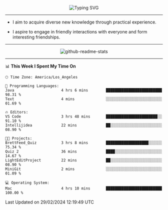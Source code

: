 <p align="center">
  <img src="https://readme-typing-svg.demolab.com?font=Fira+Code&weight=500&size=32&duration=2500&pause=1600&center=true&vCenter=true&random=false&width=1024&height=64&lines=Hi+there+%F0%9F%91%8B;I'm+delighted+you+could+make+it+here+%F0%9F%8E%89;I'm+Harry%2C+a+college+student+still+finding+my+way" alt="Typing SVG" />
</p>


---


- I aim to acquire diverse new knowledge through practical experience.

- I aspire to engage in friendly interactions with everyone and form interesting friendships.


---


<p align="center">
  <img src="https://github-readme-stats.vercel.app/api?username=Harry-Jing&show_icons=true" alt="github-readme-stats"/>
</p>


---

<!--START_SECTION:waka-->
📊 **This Week I Spent My Time On** 

```text
🕑︎ Time Zone: America/Los_Angeles

💬 Programming Languages: 
Java                     4 hrs 6 mins        █████████████████████████   98.31 % 
Text                     4 mins              ░░░░░░░░░░░░░░░░░░░░░░░░░   01.69 % 

🔥 Editors: 
VS Code                  3 hrs 48 mins       ███████████████████████░░   91.10 % 
Intellijidea             22 mins             ██░░░░░░░░░░░░░░░░░░░░░░░   08.90 % 

🐱‍💻 Projects: 
BrettFeed_Quiz           3 hrs 8 mins        ███████████████████░░░░░░   75.34 % 
Quiz 2                   36 mins             ████░░░░░░░░░░░░░░░░░░░░░   14.67 % 
LightEditProject         22 mins             ██░░░░░░░░░░░░░░░░░░░░░░░   08.90 % 
MiniGit                  2 mins              ░░░░░░░░░░░░░░░░░░░░░░░░░   01.09 % 

💻 Operating System: 
Mac                      4 hrs 10 mins       █████████████████████████   100.00 % 
```


 Last Updated on 29/02/2024 12:19:49 UTC
<!--END_SECTION:waka-->
